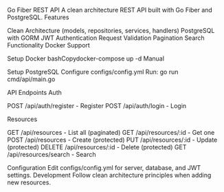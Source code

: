 Go Fiber REST API
A clean architecture REST API built with Go Fiber and PostgreSQL.
Features

Clean Architecture (models, repositories, services, handlers)
PostgreSQL with GORM
JWT Authentication
Request Validation
Pagination
Search Functionality
Docker Support

Setup
Docker
bashCopydocker-compose up -d
Manual

Setup PostgreSQL
Configure configs/config.yml
Run: go run cmd/api/main.go

API Endpoints
Auth

POST /api/auth/register - Register
POST /api/auth/login - Login

Resources

GET /api/resources - List all (paginated)
GET /api/resources/:id - Get one
POST /api/resources - Create (protected)
PUT /api/resources/:id - Update (protected)
DELETE /api/resources/:id - Delete (protected)
GET /api/resources/search - Search

Configuration
Edit configs/config.yml for server, database, and JWT settings.
Development
Follow clean architecture principles when adding new resources.